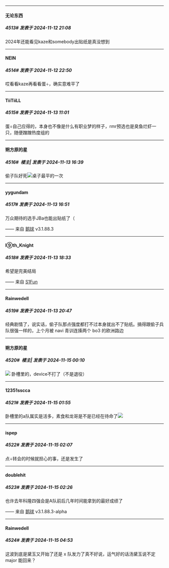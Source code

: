 ﻿
*****

####  无论东西  
##### 4513#       发表于 2024-11-12 21:08

2024年还能看见kaze和somebody出贴纸是真没想到


*****

####  NEIN  
##### 4514#       发表于 2024-11-12 22:50

哎看看kaze再看看蛋÷，确实意难平了


*****

####  TiiTiiLL  
##### 4515#       发表于 2024-11-13 11:01

蛋÷自己应得的，本身也不像是什么有职业梦的样子，rmr预选也是臭鱼烂虾一只，随便蹭蹭热度组的


*****

####  朔方原的星  
##### 4516#         楼主| 发表于 2024-11-13 16:39

偷子队好死<img src="https://static.saraba1st.com/image/smiley/face2017/037.png" referrerpolicy="no-referrer">桌子最平的一次


*****

####  yygundam  
##### 4517#       发表于 2024-11-13 16:51

万众期待的选手JBa也能出贴纸了（

—— 来自 [鹅球](https://www.pgyer.com/GcUxKd4w) v3.1.88.3


*****

####  l⑨th_Knight  
##### 4518#       发表于 2024-11-13 18:33

希望是完美结局

—— 来自 [S1Fun](https://s1fun.koalcat.com)


*****

####  Rainwedell  
##### 4519#       发表于 2024-11-13 20:47

经典剧情了，说实话，偷子队那点强度都打不过本身就出不了贴纸。搞得跟偷子兵队很强一样的，上个月被 navi 青训连揍两个 bo3 的欧洲路边


*****

####  朔方原的星  
##### 4520#         楼主| 发表于 2024-11-15 00:10

<img src="https://p.sda1.dev/20/6062df60247fce2b2710cbeb275d60be/image.jpg" referrerpolicy="no-referrer">
卧槽里的，device不打了（不是退役）


*****

####  12351sscca  
##### 4521#       发表于 2024-11-15 01:55

卧槽里的a队属实是活多，素食和龙哥是不是已经在待命了<img src="https://static.saraba1st.com/image/smiley/face2017/087.gif" referrerpolicy="no-referrer">


*****

####  ispep  
##### 4522#       发表于 2024-11-15 02:07

点÷转会的时候就担心的事，还是发生了


*****

####  doublehit  
##### 4523#       发表于 2024-11-15 02:26

也许去年科隆四强会是A队前后几年时间能拿到的最好成绩了

—— 来自 [鹅球](https://www.pgyer.com/xfPejhuq) v3.1.88.3-alpha


*****

####  Rainwedell  
##### 4524#       发表于 2024-11-15 04:53

这波到底是黛玉又开始了还是 x 队发力了真不好说，运气好的话汤黛玉说不定 major 能回来？

